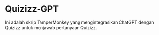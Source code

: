# Quizizz-GPT
Ini adalah skrip TamperMonkey yang mengintegrasikan ChatGPT dengan Quizizz untuk menjawab pertanyaan Quizizz.
